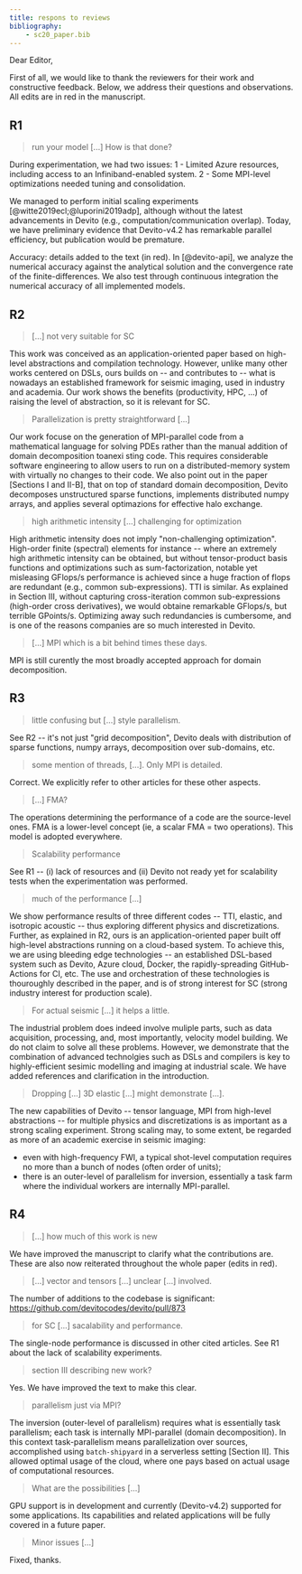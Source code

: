 ```yaml
---
title: respons to reviews
bibliography:
	- sc20_paper.bib
---
```

Dear Editor,

First of all, we would like to thank the reviewers for their work and constructive feedback. Below, we address their questions and observations. All edits are in red in the manuscript.

## R1

> run your model [...] How is that done?

During experimentation, we had two issues:
1 - Limited Azure resources, including access to an Infiniband-enabled system.
2 - Some MPI-level optimizations needed tuning and consolidation.

We managed to perform initial scaling experiments [@witte2019ecl;@luporini2019adp], although without the latest advancements in Devito (e.g., computation/communication overlap). Today, we have preliminary evidence that Devito-v4.2 has remarkable parallel efficiency, but publication would be premature.

Accuracy: details added to the text (in red). In [@devito-api], we analyze the numerical accuracy against the analytical solution and the convergence rate of the finite-differences. We also test through continuous integration the numerical accuracy of all implemented models.

## R2

> [...] not very suitable for SC

This work was conceived as an application-oriented paper based on high-level abstractions and compilation technology. However, unlike many other works centered on DSLs, ours builds on -- and contributes to -- what is nowadays an established framework for seismic imaging, used in industry and academia. Our work shows the benefits (productivity, HPC, ...) of raising the level of abstraction, so it is relevant for SC.

> Parallelization is pretty straightforward [...]

Our work focuse on the generation of MPI-parallel code from a mathematical language for solving PDEs rather than the manual addition of domain decomposition toanexi  sting code. This requires considerable software engineering to allow users to run on a distributed-memory system with virtually no changes to their code. We also point out in the paper [Sections I and II-B], that on top of standard domain decomposition, Devito decomposes unstructured sparse functions, implements distributed numpy arrays, and applies several optimazions for effective halo exchange.

> high arithmetic intensity [...] challenging for optimization

High arithmetic intensity does not imply "non-challenging optimization". High-order finite (spectral) elements for instance -- where an extremely high arithmetic intensity can be obtained, but without tensor-product basis functions and optimizations such as sum-factorization, notable yet misleasing GFlops/s performance is achieved since a huge fraction of flops are redundant (e.g., common sub-expressions). TTI is similar. As explained in Section III, without capturing cross-iteration common sub-expressions (high-order cross derivatives), we would obtaine remarkable GFlops/s, but terrible GPoints/s. Optimizing away such redundancies is cumbersome, and is one of the reasons companies are so much interested in Devito.

> [...] MPI which is a bit behind times these days.

MPI is still curently the most broadly accepted approach for domain decomposition.


## R3

> little confusing but [...] style parallelism.

See R2 -- it's not just "grid decomposition", Devito deals with distribution of sparse functions, numpy arrays, decomposition over sub-domains, etc.

> some mention of threads, [...]. Only MPI is detailed.

Correct. We explicitly refer to other articles for these other aspects.

> [...] FMA?

The operations determining the performance of a code are the source-level ones. FMA is a lower-level concept (ie, a scalar FMA = two operations). This model is adopted everywhere.

> Scalability performance

See R1 -- (i) lack of resources and (ii) Devito not ready yet for scalability tests when the experimentation was performed.

> much of the performance [...]

We show performance results of three different codes -- TTI, elastic, and isotropic acoustic -- thus exploring different physics and discretizations. Further, as explained in R2, ours is an application-oriented paper built off high-level abstractions running on a cloud-based system. To achieve this, we are using bleeding edge technologies -- an established DSL-based system such as Devito, Azure cloud, Docker, the rapidly-spreading GitHub-Actions for CI, etc. The use and orchestration of these technologies is thouroughly described in the paper, and is of strong interest for SC (strong industry interest for production scale).

> For actual seismic [...] it helps a little.

The industrial problem does indeed involve muliple parts, such as data acquisition, processing, and, most importantly, velocity model building. We do not claim to solve all these problems. However, we demonstrate that the combination of advanced technolgies such as DSLs and compilers is key to highly-efficient sesimic modelling and imaging at industrial scale. We have added references and clarification in the introduction.

> Dropping [...] 3D elastic [...] might demonstrate [...].

The new capabilities of Devito -- tensor language, MPI from high-level abstractions -- for multiple physics and discretizations is as important as a strong scaling experiment. Strong scaling may, to some extent, be regarded as more of an academic exercise in seismic imaging:

* even with high-frequency FWI, a typical shot-level computation requires no more than a bunch of nodes (often order of units);
* there is an outer-level of parallelism for inversion, essentially a task farm where the individual workers are internally MPI-parallel.


## R4 

> [...] how much of this work is new

We have improved the manuscript to clarify what the contributions are. These are also now reiterated throughout the whole paper (edits in red).

> [...] vector and tensors [...] unclear [...] involved.

The number of additions to the codebase is significant: https://github.com/devitocodes/devito/pull/873

> for SC [...] sacalability and performance.

The single-node performance is discussed in other cited articles. See R1 about the lack of scalability experiments.

>  section III describing new work?

Yes. We have improved the text to make this clear.

> parallelism just via MPI?

The inversion (outer-level of parallelism) requires what is essentially task parallelism; each task is internally MPI-parallel (domain decomposition). In this context task-parallelism means parallelization over sources, accomplished using `batch-shipyard` in a serverless setting [Section II]. This allowed optimal usage of the cloud, where one pays based on actual usage of computational resources.

> What are the possibilities [...]
  
GPU support is in development and currently (Devito-v4.2) supported for some applications. Its capabilities and related applications will be fully covered in a future paper.

> Minor issues [...]

Fixed, thanks.

